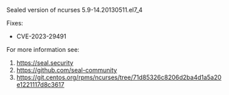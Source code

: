Sealed version of ncurses 5.9-14.20130511.el7_4

Fixes:
- CVE-2023-29491

For more information see:
  1. https://seal.security
  2. https://github.com/seal-community
  3. https://git.centos.org/rpms/ncurses/tree/71d85326c8206d2ba4d1a5a20e1221117d8c3617
